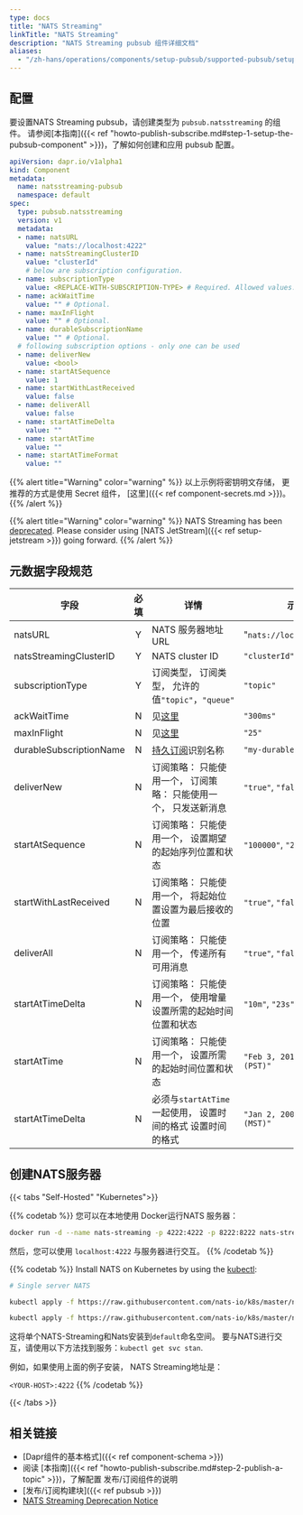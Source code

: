 ```yaml
---
type: docs
title: "NATS Streaming"
linkTitle: "NATS Streaming"
description: "NATS Streaming pubsub 组件详细文档"
aliases:
  - "/zh-hans/operations/components/setup-pubsub/supported-pubsub/setup-nats-streaming/"
---
```


## 配置
要设置NATS Streaming pubsub，请创建类型为 `pubsub.natsstreaming` 的组件。 请参阅[本指南]({{< ref "howto-publish-subscribe.md#step-1-setup-the-pubsub-component" >}})，了解如何创建和应用 pubsub 配置。

```yaml
apiVersion: dapr.io/v1alpha1
kind: Component
metadata:
  name: natsstreaming-pubsub
  namespace: default
spec:
  type: pubsub.natsstreaming
  version: v1
  metadata:
  - name: natsURL
    value: "nats://localhost:4222"
  - name: natsStreamingClusterID
    value: "clusterId"
    # below are subscription configuration.
  - name: subscriptionType
    value: <REPLACE-WITH-SUBSCRIPTION-TYPE> # Required. Allowed values: topic, queue.
  - name: ackWaitTime
    value: "" # Optional.
  - name: maxInFlight
    value: "" # Optional.
  - name: durableSubscriptionName
    value: "" # Optional.
  # following subscription options - only one can be used
  - name: deliverNew
    value: <bool>
  - name: startAtSequence
    value: 1
  - name: startWithLastReceived
    value: false
  - name: deliverAll
    value: false
  - name: startAtTimeDelta
    value: ""
  - name: startAtTime
    value: ""
  - name: startAtTimeFormat
    value: ""
```

{{% alert title="Warning" color="warning" %}}
以上示例将密钥明文存储， 更推荐的方式是使用 Secret 组件， [这里]({{< ref component-secrets.md >}})。
{{% /alert %}}

{{% alert title="Warning" color="warning" %}}
NATS Streaming has been [deprecated](https://github.com/nats-io/nats-streaming-server/#warning--deprecation-notice-warning). Please consider using [NATS JetStream]({{< ref setup-jetstream >}}) going forward.
{{% /alert %}}

## 元数据字段规范

| 字段                      | 必填 | 详情                                                                               | 示例                              |
| ----------------------- |:--:| -------------------------------------------------------------------------------- | ------------------------------- |
| natsURL                 | Y  | NATS 服务器地址 URL                                                                   | "`nats://localhost:4222`"       |
| natsStreamingClusterID  | Y  | NATS cluster ID                                                                  | `"clusterId"`                   |
| subscriptionType        | Y  | 订阅类型， 订阅类型， 允许的值`"topic"`，`"queue"`                                              | `"topic"`                       |
| ackWaitTime             | N  | 见[这里](https://docs.nats.io/developing-with-nats-streaming/acks#acknowledgements) | `"300ms"`                       |
| maxInFlight             | N  | 见[这里](https://docs.nats.io/developing-with-nats-streaming/acks#acknowledgements) | `"25"`                          |
| durableSubscriptionName | N  | [持久订阅](https://docs.nats.io/developing-with-nats-streaming/durables)识别名称         | `"my-durable"`                  |
| deliverNew              | N  | 订阅策略： 只能使用一个， 订阅策略： 只能使用一个， 只发送新消息                                               | `"true"`, `"false"`             |
| startAtSequence         | N  | 订阅策略： 只能使用一个， 设置期望的起始序列位置和状态                                                     | `"100000"`, `"230420"`          |
| startWithLastReceived   | N  | 订阅策略： 只能使用一个， 将起始位置设置为最后接收的位置                                                    | `"true"`, `"false"`             |
| deliverAll              | N  | 订阅策略： 只能使用一个， 传递所有可用消息                                                           | `"true"`, `"false"`             |
| startAtTimeDelta        | N  | 订阅策略： 只能使用一个， 使用增量设置所需的起始时间位置和状态                                                 | `"10m"`, `"23s"`                |
| startAtTime             | N  | 订阅策略： 只能使用一个， 设置所需的起始时间位置和状态                                                     | `"Feb 3, 2013 at 7:54pm (PST)"` |
| startAtTimeDelta        | N  | 必须与`startAtTime`一起使用， 设置时间的格式 设置时间的格式                                            | `"Jan 2, 2006 at 3:04pm (MST)"` |

## 创建NATS服务器

{{< tabs "Self-Hosted" "Kubernetes">}}

{{% codetab %}}
您可以在本地使用 Docker运行NATS 服务器：

```bash
docker run -d --name nats-streaming -p 4222:4222 -p 8222:8222 nats-streaming
```

然后，您可以使用 `localhost:4222` 与服务器进行交互。
{{% /codetab %}}

{{% codetab %}}
Install NATS on Kubernetes by using the [kubectl](https://docs.nats.io/running-a-nats-service/introduction/running/nats-kubernetes/):

```bash
# Single server NATS

kubectl apply -f https://raw.githubusercontent.com/nats-io/k8s/master/nats-server/single-server-nats.yml

kubectl apply -f https://raw.githubusercontent.com/nats-io/k8s/master/nats-streaming-server/single-server-stan.yml
```

这将单个NATS-Streaming和Nats安装到`default`命名空间。 要与NATS进行交互，请使用以下方法找到服务：`kubectl get svc stan`.

例如，如果使用上面的例子安装， NATS Streaming地址是：

`<YOUR-HOST>:4222`
{{% /codetab %}}

{{< /tabs >}}

## 相关链接
- [Dapr组件的基本格式]({{< ref component-schema >}})
- 阅读 [本指南]({{< ref "howto-publish-subscribe.md#step-2-publish-a-topic" >}})，了解配置 发布/订阅组件的说明
- [发布/订阅构建块]({{< ref pubsub >}})
- [NATS Streaming Deprecation Notice](https://github.com/nats-io/nats-streaming-server/#warning--deprecation-notice-warning)
